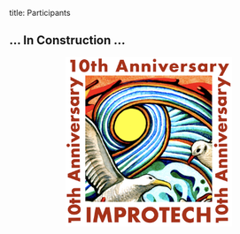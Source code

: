 title: Participants

## ... In Construction ...


<p align="center">
  <img src="../images/Logo_improtech_anniv.png" width="300">
</p>
